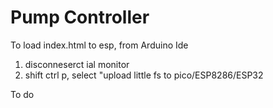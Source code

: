 # Pump Controller
To load index.html to esp, from Arduino Ide
1. disconneserct ial monitor
2. shift ctrl p, select "upload little fs to pico/ESP8286/ESP32

To do

